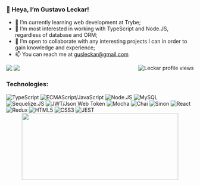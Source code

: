 
### 👋 Heya, I’m Gustavo Leckar!

- 🌱 I’m currently learning web development at Trybe;
- 👀 I’m most interested in working with TypeScript and Node.JS, regardless of database and ORM;
- 🤝 I’m open to collaborate with any interesting projects I can in order to gain knowledge and experience;
- 📫 You can reach me at gusleckar@gmail.com
<div>
  <a href="https://www.linkedin.com/in/gustavoleckar/" target="_blank"><img src="https://img.shields.io/badge/-LinkedIn-%230077B5?style=for-the-badge&logo=linkedin&logoColor=white" target="_blank"></a>
  <a href="https://twitter.com/G_LeckaR/" target="_blank"><img src="https://img.shields.io/badge/Twitter-1DA1F2?style=for-the-badge&logo=twitter&logoColor=white" target="_blank"></a>
  <img align="right" src="https://komarev.com/ghpvc/?username=Leckar&label=Profile%20views&color=0e75b6&style=flat" alt="Leckar profile views" />
</div>

<div>
  <h3>Technologies:</h3> 
  <img src="https://img.shields.io/badge/TypeScript-007ACC?style=for-the-badge&logo=typescript&logoColor=white" alt="TypeScript">
  <img src="https://img.shields.io/badge/JavaScript-323330?style=for-the-badge&logo=javascript&logoColor=F7DF1E" alt="ECMAScript/JavaScript">
  <img src="https://img.shields.io/badge/Node.js-43853D?style=for-the-badge&logo=node.js&logoColor=white" alt="Node.JS">
  <img src="https://img.shields.io/badge/MySQL-005C84?style=for-the-badge&logo=mysql&logoColor=white" alt="MySQL">
  <img src="https://img.shields.io/badge/sequelize-323330?style=for-the-badge&logo=sequelize&logoColor=blue" alt="Sequelize.JS">
  <img src="https://img.shields.io/badge/json%20web%20tokens-323330?style=for-the-badge&logo=json-web-tokens&logoColor=pink" alt="JWT/Json Web Token">
  <img src="https://img.shields.io/badge/mocha.js-323330?style=for-the-badge&logo=mocha&logoColor=Brown" alt="Mocha">
  <img src="https://img.shields.io/badge/chai.js-323330?style=for-the-badge&logo=chai&logoColor=red" alt="Chai">
  <img src="https://img.shields.io/badge/sinon.js-323330?style=for-the-badge&logo=sinon" alt="Sinon">
  <img src="https://img.shields.io/badge/React-20232A?style=for-the-badge&logo=react&logoColor=61DAFB" alt="React">
  <img src="https://img.shields.io/badge/Redux-593D88?style=for-the-badge&logo=redux&logoColor=white" alt="Redux">
  <img src="https://img.shields.io/badge/HTML5-E34F26?style=for-the-badge&logo=html5&logoColor=white" alt="HTML5">
  <img src="https://img.shields.io/badge/CSS3-1572B6?style=for-the-badge&logo=css3&logoColor=white"	alt="CSS3">
  <img src="https://img.shields.io/badge/Jest-323330?style=for-the-badge&logo=Jest&logoColor=white" alt="JEST">
  <br>
</div>

<div align="center">
  <a wref="https://github.com/Leckar">
  <img height="180em" width="420em" src="https://github-readme-stats.vercel.app/api/top-langs/?username=Leckar&layout=compact&theme=highcontrast"/>
</div>

